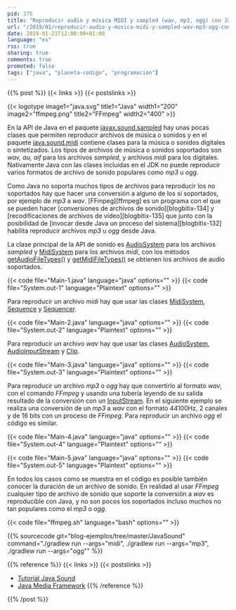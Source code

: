 ```yaml
---
pid: 375
title: "Reproducir audio y música MIDI y sampled (wav, mp3, ogg) con Java y FFmpeg"
url: "/2019/01/reproducir-audio-y-musica-midi-y-sampled-wav-mp3-ogg-con-java-y-ffmpeg/"
date: 2019-01-21T12:00:00+01:00
language: "es"
rss: true
sharing: true
comments: true
promoted: false
tags: ["java", "planeta-codigo", "programacion"]
---
```


{{% post %}}
{{< links >}}
{{< postslinks >}}

{{< logotype image1="java.svg" title1="Java" width1="200" image2="ffmpeg.png" title2="FFmpeg" width2="400" >}}

En la API de Java en el paquete [javax.sound.sampled](https://docs.oracle.com/en/java/javase/11/docs/api/java.desktop/javax/sound/sampled/package-summary.html) hay unas pocas clases que permiten reproducir archivos de música o sonidos y en el paquete [java.sound.midi](https://docs.oracle.com/en/java/javase/11/docs/api/java.desktop/javax/sound/midi/package-summary.html) contiene clases para la música o sonidos digitales o sintetizados. Los tipos de archivos de música o sonidos soportados son _wav, au, aif_ para los archivos _sampled_, y archivos _midi_ para los digitales. Nativamente Java con las clases incluidas en el JDK no puede reproducir varios formatos de archivo de sonido populares como _mp3_ u _ogg_.

Como Java no soporta muchos tipos de archivos para reproducir los no soportados hay que hacer una conversión a alguno de los si soportados, por ejemplo de _mp3_ a _wav_. [FFmpeg][ffmpeg] es un programa con el que se pueden hacer [conversiones de archivos de sonido][blogbitix-134] y [recodificaciones de archivos de vídeo][blogbitix-135] que junto con la posibilidad de [invocar desde Java un proceso del sistema][blogbitix-132] habilita reproducir archivos _mp3_ u _ogg_ desde Java.

La clase principal de la API de sonido es [AudioSystem](https://docs.oracle.com/en/java/javase/11/docs/api/java.desktop/javax/sound/sampled/AudioSystem.html) para los archivos _sampled_ y [MidiSystem](https://docs.oracle.com/en/java/javase/11/docs/api/java.desktop/javax/sound/midi/MidiSystem.html) para los archivos _midi_, con los métodos [getAudioFileTypes()](https://docs.oracle.com/en/java/javase/11/docs/api/java.desktop/javax/sound/sampled/AudioSystem.html#getAudioFileTypes()) y [getMidiFileTypes()](https://docs.oracle.com/en/java/javase/11/docs/api/java.desktop/javax/sound/midi/MidiSystem.html#getMidiFileTypes()) se obtienen los archivos de audio soportados.

{{< code file="Main-1.java" language="java" options="" >}}
{{< code file="System.out-1" language="Plaintext" options="" >}}

Para reproducir un archivo _midi_ hay que usar las clases [MidiSystem](https://docs.oracle.com/en/java/javase/11/docs/api/java.desktop/javax/sound/midi/MidiSystem.html), [Sequence](https://docs.oracle.com/en/java/javase/11/docs/api/java.desktop/javax/sound/midi/Sequence.html) y [Sequencer](https://docs.oracle.com/en/java/javase/11/docs/api/java.desktop/javax/sound/midi/Sequencer.html).

{{< code file="Main-2.java" language="java" options="" >}}
{{< code file="System.out-2" language="Plaintext" options="" >}}

Para reproducir un archivo _wav_ hay que usar las clases [AudioSystem](https://docs.oracle.com/en/java/javase/11/docs/api/java.desktop/javax/sound/sampled/AudioSystem.html), [AudioInputStream](https://docs.oracle.com/en/java/javase/11/docs/api/java.desktop/javax/sound/sampled/AudioInputStream.html) y [Clip](https://docs.oracle.com/en/java/javase/11/docs/api/java.desktop/javax/sound/sampled/Clip.html).

{{< code file="Main-3.java" language="java" options="" >}}
{{< code file="System.out-3" language="Plaintext" options="" >}}

Para reproducir un archivo _mp3_ o _ogg_ hay que convertirlo al formato _wav_, con el comando _FFmpeg_ y usando una tubería leyendo de su salida resultado de la conversión con un [InputStream](https://docs.oracle.com/en/java/javase/11/docs/api/java.base/java/io/InputStream.html). En el siguiente ejemplo se realiza una conversión de un _mp3_ a _wav_ con el formato 44100Hz, 2 canales y de 16 bits con un proceso de _FFmpeg_. Para reproducir un archivo _ogg_ el código es similar.

{{< code file="Main-4.java" language="java" options="" >}}
{{< code file="System.out-4" language="Plaintext" options="" >}}

{{< code file="Main-5.java" language="java" options="" >}}
{{< code file="System.out-5" language="Plaintext" options="" >}}

En todos los casos como se muestra en el código es posible también conocer la duración de un archivo de sonido. En realidad al usar _FFmpeg_ cualquier tipo de archivo de sonido que soporte la conversión a _wav_ es reproducible con Java, y no son pocos los soportados incluso muchos no tan populares como el _mp3_ o _ogg_.

{{< code file="ffmpeg.sh" language="bash" options="" >}}

{{% sourcecode git="blog-ejemplos/tree/master/JavaSound" command="./gradlew run --args=\"midi\", ./gradlew run --args=\"mp3\", ./gradlew run --args=\"ogg\"" %}}

{{% reference %}}
{{< links >}}
{{< postslinks >}}
* [Tutorial Java Sound](https://docs.oracle.com/javase/tutorial/sound/sampled-overview.html)
* [Java Media Framework](https://www.oracle.com/technetwork/java/javase/tech/index-jsp-140239.html)
{{% /reference %}}

{{% /post %}}
